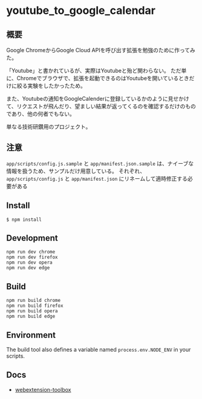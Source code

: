 # youtube_to_google_calendar

## 概要

Google ChromeからGoogle Cloud APIを呼び出す拡張を勉強のために作ってみた。

「Youtube」と書かれているが、実際はYoutubeと殆ど関わらない。
ただ単に、Chromeでブラウザで、拡張を起動できるのはYoutubeを開いているときだけに絞る実験をしたかったため。

また、Youtubeの通知をGoogleCalenderに登録しているかのように見せかけて、リクエストが飛んだり、望ましい結果が返ってくるのを確認するだけのものであり、他の何者でもない。

単なる技術研鑽用のプロジェクト。

## 注意

`app/scripts/config.js.sample` と `app/manifest.json.sample` は、ナイーブな情報を扱うため、サンプルだけ用意している。
それぞれ、 `app/scripts/config.js` と `app/manifest.json` にリネームして適時修正する必要がある

## Install

	$ npm install

## Development

    npm run dev chrome
    npm run dev firefox
    npm run dev opera
    npm run dev edge

## Build

    npm run build chrome
    npm run build firefox
    npm run build opera
    npm run build edge

## Environment

The build tool also defines a variable named `process.env.NODE_ENV` in your scripts. 

## Docs

* [webextension-toolbox](https://github.com/HaNdTriX/webextension-toolbox)
